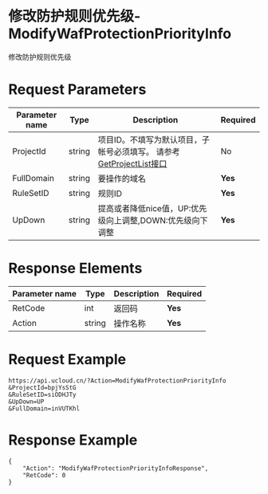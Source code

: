 # 修改防护规则优先级-ModifyWafProtectionPriorityInfo

修改防护规则优先级

# Request Parameters
|Parameter name|Type|Description|Required|
|---|---|---|---|
|ProjectId|string|项目ID。不填写为默认项目，子帐号必须填写。 请参考[GetProjectList接口](api/summary/get_project_list)|No|
|FullDomain|string|要操作的域名|**Yes**|
|RuleSetID|string|规则ID|**Yes**|
|UpDown|string|提高或者降低nice值，UP:优先级向上调整,DOWN:优先级向下调整|**Yes**|

# Response Elements
|Parameter name|Type|Description|Required|
|---|---|---|---|
|RetCode|int|返回码|**Yes**|
|Action|string|操作名称|**Yes**|

# Request Example
```
https://api.ucloud.cn/?Action=ModifyWafProtectionPriorityInfo
&ProjectId=bpjYsStG
&RuleSetID=siODHJTy
&UpDown=UP
&FullDomain=inVUTKhl
```

# Response Example
```
{
    "Action": "ModifyWafProtectionPriorityInfoResponse", 
    "RetCode": 0
}
```


